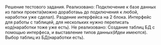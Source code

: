 Решение тестового задания. Реализовано: Подключение к базе данных из папки проекта(можно доработаьь до подключения к любой, наработки уже сделал). Раздение интерфейса на 2 блока. Интерфейс для работы с таблицей, для нескольких нужно переписать код(наработки тоже уже есть). Не реализовано: Создание таблиц БД с помощью интерфеса, и выставление типов данных(Идеи имеются). Выбор таблиц из БД(наработки есть).
